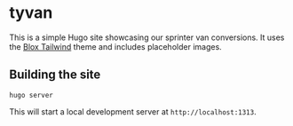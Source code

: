 # tyvan

This is a simple Hugo site showcasing our sprinter van conversions. It uses the [Blox Tailwind](https://themes.gohugo.io/themes/blox-tailwind/) theme and includes placeholder images.

## Building the site

```
hugo server
```

This will start a local development server at `http://localhost:1313`.
